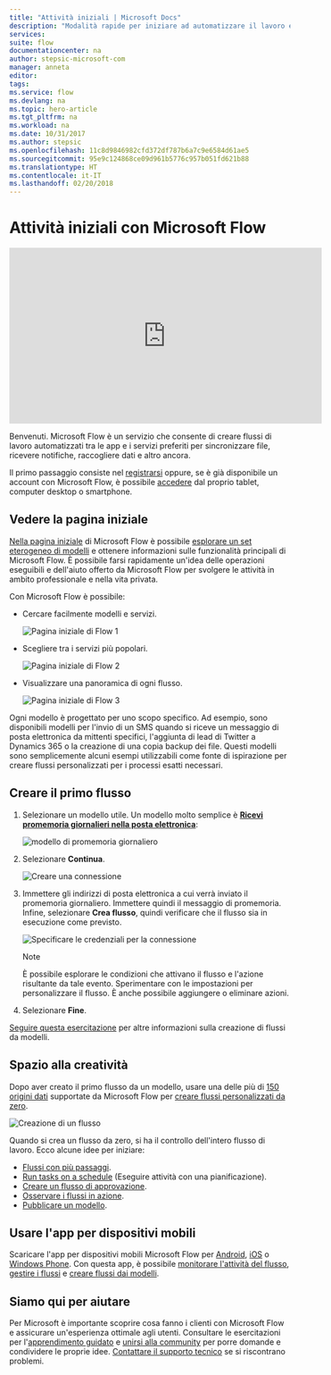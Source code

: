 ```yaml
---
title: "Attività iniziali | Microsoft Docs"
description: "Modalità rapide per iniziare ad automatizzare il lavoro e la vita con Microsoft Flow"
services: 
suite: flow
documentationcenter: na
author: stepsic-microsoft-com
manager: anneta
editor: 
tags: 
ms.service: flow
ms.devlang: na
ms.topic: hero-article
ms.tgt_pltfrm: na
ms.workload: na
ms.date: 10/31/2017
ms.author: stepsic
ms.openlocfilehash: 11c8d9846982cfd372df787b6a7c9e6584d61ae5
ms.sourcegitcommit: 95e9c124868ce09d961b5776c957b051fd621b88
ms.translationtype: HT
ms.contentlocale: it-IT
ms.lasthandoff: 02/20/2018
---
```

# <a name="get-started-with-microsoft-flow"></a>Attività iniziali con Microsoft Flow #

<iframe width="560" height="315" src="https://www.youtube.com/embed/iMteXfAvDSE?list=PL8nfc9haGeb55I9wL9QnWyHp3ctU2_ThF" frameborder="0" allowfullscreen></iframe>

Benvenuti. Microsoft Flow è un servizio che consente di creare flussi di lavoro automatizzati tra le app e i servizi preferiti per sincronizzare file, ricevere notifiche, raccogliere dati e altro ancora.

Il primo passaggio consiste nel [registrarsi](sign-up-sign-in.md) oppure, se è già disponibile un account con Microsoft Flow, è possibile [accedere](https://flow.microsoft.com/signin) dal proprio tablet, computer desktop o smartphone.

## <a name="check-out-the-start-page"></a>Vedere la pagina iniziale ##

[Nella pagina iniziale](https://flow.microsoft.com) di Microsoft Flow è possibile [esplorare un set eterogeneo di modelli](https://flow.microsoft.com/templates) e ottenere informazioni sulle funzionalità principali di Microsoft Flow. È possibile farsi rapidamente un'idea delle operazioni eseguibili e dell'aiuto offerto da Microsoft Flow per svolgere le attività in ambito professionale e nella vita privata.

Con Microsoft Flow è possibile:

- Cercare facilmente modelli e servizi.

    ![Pagina iniziale di Flow 1](./media/getting-started/flowhome1.png)

- Scegliere tra i servizi più popolari.

    ![Pagina iniziale di Flow 2](./media/getting-started/flowhome2.png)

- Visualizzare una panoramica di ogni flusso.

    ![Pagina iniziale di Flow 3](./media/getting-started/flowhome3.png)

Ogni modello è progettato per uno scopo specifico. Ad esempio, sono disponibili modelli per l'invio di un SMS quando si riceve un messaggio di posta elettronica da mittenti specifici, l'aggiunta di lead di Twitter a Dynamics 365 o la creazione di una copia backup dei file. Questi modelli sono semplicemente alcuni esempi utilizzabili come fonte di ispirazione per creare flussi personalizzati per i processi esatti necessari.

## <a name="create-your-first-flow"></a>Creare il primo flusso ##

1. Selezionare un modello utile. Un modello molto semplice è [**Ricevi promemoria giornalieri nella posta elettronica**](https://flow.microsoft.com/galleries/public/templates/45a3399aa29345308f08b6db0a9c85b9/):

    ![modello di promemoria giornaliero](./media/getting-started/template-details.png)

1. Selezionare **Continua**.

    ![Creare una connessione](./media/getting-started/create-connection.png)

1. Immettere gli indirizzi di posta elettronica a cui verrà inviato il promemoria giornaliero. Immettere quindi il messaggio di promemoria. Infine, selezionare **Crea flusso**, quindi verificare che il flusso sia in esecuzione come previsto.

    ![Specificare le credenziali per la connessione](./media/getting-started/configure-email-details.png)

    > [!NOTE]
    > È possibile esplorare le condizioni che attivano il flusso e l'azione risultante da tale evento. Sperimentare con le impostazioni per personalizzare il flusso. È anche possibile aggiungere o eliminare azioni.

1. Selezionare **Fine**.

[Seguire questa esercitazione](get-started-logic-template.md) per altre informazioni sulla creazione di flussi da modelli.

## <a name="get-creative"></a>Spazio alla creatività ##

Dopo aver creato il primo flusso da un modello, usare una delle più di [150 origini dati](https://flow.microsoft.com/connectors/) supportate da Microsoft Flow per [creare flussi personalizzati da zero](get-started-logic-flow.md).

![Creazione di un flusso](./media/getting-started/build-a-flow.png)

Quando si crea un flusso da zero, si ha il controllo dell'intero flusso di lavoro. Ecco alcune idee per iniziare:

- [Flussi con più passaggi](multi-step-logic-flow.md).
- [Run tasks on a schedule](run-scheduled-tasks.md) (Eseguire attività con una pianificazione).
- [Creare un flusso di approvazione](wait-for-approvals.md).
- [Osservare i flussi in azione](see-a-flow-run.md).
- [Pubblicare un modello](publish-a-template.md).

## <a name="use-the-mobile-app"></a>Usare l'app per dispositivi mobili ##

Scaricare l'app per dispositivi mobili Microsoft Flow per [Android](https://aka.ms/flowmobiledocsandroid), [iOS](https://aka.ms/flowmobiledocsios) o [Windows Phone](https://aka.ms/flowmobilewindows). Con questa app, è possibile [monitorare l'attività del flusso](mobile-monitor-activity.md), [gestire i flussi](mobile-manage-flows.md) e [creare flussi dai modelli](mobile-create-flow.md).

## <a name="were-here-to-help"></a>Siamo qui per aiutare ##

Per Microsoft è importante scoprire cosa fanno i clienti con Microsoft Flow e assicurare un'esperienza ottimale agli utenti. Consultare le esercitazioni per l'[apprendimento guidato](https://flow.microsoft.com/guided-learning/) e [unirsi alla community](http://go.microsoft.com/fwlink/?LinkID=787467) per porre domande e condividere le proprie idee. [Contattare il supporto tecnico](http://go.microsoft.com/fwlink/?LinkID=787479) se si riscontrano problemi.
